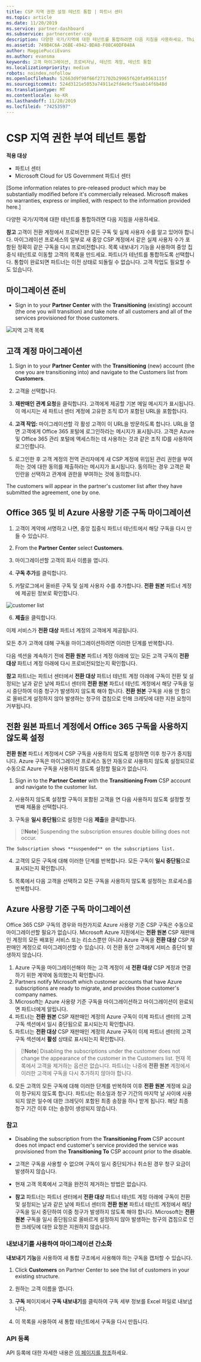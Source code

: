 ```yaml
---
title: CSP 지역 권한 설정 테넌트 통합 | 파트너 센터
ms.topic: article
ms.date: 11/20/2019
ms.service: partner-dashboard
ms.subservice: partnercenter-csp
description: 다양한 국가/지역에 대한 테넌트를 통합하려면 다음 지침을 사용하세요. This includes steps to migrate customer accounts and customer subscriptions.
ms.assetid: 749B4C6A-26BE-4942-BDA8-F08C40DF048A
author: MaggiePucciEvans
ms.author: evansma
keywords: 고객 마이그레이션, 프로비저닝, 테넌트 계정, 테넌트 통합
ms.localizationpriority: medium
robots: noindex,nofollow
ms.openlocfilehash: 52663d9f98f66f271702b29965f620fa9563115f
ms.sourcegitcommit: 524d3121e5053a74911e2fd4e9cf5aab14f6b48d
ms.translationtype: MT
ms.contentlocale: ko-KR
ms.lasthandoff: 11/20/2019
ms.locfileid: "74253597"
---
```

# <a name="csp-regional-authorization-tenant-consolidation"></a>CSP 지역 권한 부여 테넌트 통합

**적용 대상**

-  파트너 센터
-  Microsoft Cloud for US Government 파트너 센터


\[Some information relates to pre-released product which may be substantially modified before it's commercially released. Microsoft makes no warranties, express or implied, with respect to the information provided here.\]

다양한 국가/지역에 대한 테넌트를 통합하려면 다음 지침을 사용하세요.

**참고** 고객이 전환 계정에서 프로비전한 모든 구독 및 실제 사용자 수를 알고 있어야 합니다. 마이그레이션 프로세스의 일부로 새 중앙 CSP 계정에서 같은 실제 사용자 수가 포함된 정확히 같은 구독을 다시 프로비전합니다. 목록 내보내기 기능을 사용하여 중앙 집중식 테넌트로 이동할 고객의 목록을 만드세요. 파트너가 테넌트를 통합하도록 선택합니다. 통합이 완료되면 파트너는 이전 상태로 되돌릴 수 없습니다. 고객 작업도 필요할 수도 있습니다.



## <a name="prepare-for-migration"></a>마이그레이션 준비


-   Sign in to your **Partner Center**  with the **Transitioning** (existing) account (the one you will transition)  and take note of all customers and all of the services provisioned for those customers.

![지역 고객 목록](images/regionalcustomer1.png)

## <a name="migrate-customer-accounts"></a>고객 계정 마이그레이션


1.  Sign in to your **Partner Center**  with the **Transitioning** (new) account (the one you are transitioning into) and navigate to the Customers list from **Customers**.

2.  고객을 선택합니다.

3.  **재판매인 관계 요청**을 클릭합니다. 고객에게 제공할 기본 메일 메시지가 표시됩니다. 이 메시지는 새 파트너 센터 계정에 고유한 조직 ID가 포함된 URL을 포함합니다.

4.  **고객 작업:** 마이그레이션할 각 활성 고객이 이 URL을 방문하도록 합니다. URL을 열면 고객에게 Office 365 포털에 로그인하라는 메시지가 표시됩니다. 고객은 Azure 및 Office 365 관리 포털에 액세스하는 데 사용하는 것과 같은 조직 ID를 사용하여 로그인합니다.

5.  로그인한 후 고객 계정의 전역 관리자에게 새 CSP 계정에 위임된 관리 권한을 부여하는 것에 대한 동의를 제출하라는 메시지가 표시됩니다. 동의하는 경우 고객은 확인란을 선택하고 관계에 권한을 부여하는 것에 동의합니다.

The customers will appear in the partner's customer list after they have submitted the agreement, one by one.

## <a name="migrating-office-365-and-non-azure-usage-based-subscriptions"></a>Office 365 및 비 Azure 사용량 기준 구독 마이그레이션


1.  고객이 계약에 서명하고 나면, 중앙 집중식 파트너 테넌트에서 해당 구독을 다시 만들 수 있습니다.

2.  From the **Partner Center** select **Customers**.

3.  마이그레이션할 고객의 회사 이름을 엽니다.

4.  **구독 추가**를 클릭합니다.

5.  카탈로그에서 올바른 구독 및 실제 사용자 수를 추가합니다. **전환 원본** 파트너 계정에 제공된 정보로 확인합니다.

![customer list](images/regionalcustomer2.png)

6.  **제출**을 클릭합니다.

이제 서비스가 **전환 대상** 파트너 계정의 고객에게 제공됩니다.

모든 추가 고객에 대해 구독을 마이그레이션하려면 이러한 단계를 반복합니다.

다음 섹션을 계속하기 전에 **전환 원본** 파트너 계정 아래에 있는 모든 고객 구독이 **전환 대상** 파트너 계정 아래에 다시 프로비전되었는지 확인합니다.

**참고** 파트너는 파트너 센터에서 **전환 대상** 파트너 테넌트 계정 아래에 구독이 전환 및 설정되는 날과 같은 날에 파트너 센터의 **전환 원본** 파트너 테넌트 계정에서 해당 구독을 일시 중단하여 이중 청구가 발생하지 않도록 해야 합니다. **전환 원본** 구독을 사용 안 함으로 올바르게 설정하지 않아 발생하는 청구의 겹침으로 인해 크레딧에 대한 지원 요청이 거부됩니다.



## <a name="disabling-the-office-365-subscriptions-under-the-transitioning-from-partner-account"></a>전환 원본 파트너 계정에서 Office 365 구독을 사용하지 않도록 설정


**전환 원본** 파트너 계정에서 CSP 구독을 사용하지 않도록 설정하면 이후 청구가 중지됩니다. Azure 구독은 마이그레이션 프로세스 동안 자동으로 사용하지 않도록 설정되므로 수동으로 Azure 구독을 사용하지 않도록 설정할 필요가 없습니다.

1.  Sign in to the **Partner Center** with the **Transitioning From** CSP account and navigate to the customer list.

2.  사용하지 않도록 설정할 구독이 포함된 고객을 연 다음 사용하지 않도록 설정할 첫 번째 제품을 선택합니다.
3.  구독을 **일시 중단됨**으로 설정한 다음 **제출**을 클릭합니다.

 >[!**Note**] Suspending the subscription ensures double billing does not occur.



~~~
The Subscription shows **suspended** on the subscriptions list.
~~~

4.  고객의 모든 구독에 대해 이러한 단계를 반복합니다. 모든 구독이 **일시 중단됨**으로 표시되는지 확인합니다.

5.  목록에서 다음 고객을 선택하고 모든 구독을 사용하지 않도록 설정하는 프로세스를 반복합니다.

## <a name="migrating-azure-usage-based-subscriptions"></a>Azure 사용량 기준 구독 마이그레이션


Office 365 CSP 구독의 경우와 마찬가지로 Azure 사용량 기준 CSP 구독은 수동으로 마이그레이션할 필요가 없습니다. Microsoft Azure 지원에서는 **전환 원본** CSP 재판매인 계정의 모든 배포된 서비스 또는 리소스뿐만 아니라 Azure 구독을 **전환 대상** CSP 재판매인 계정으로 마이그레이션할 수 있습니다. 이 전환 동안 고객에게 서비스 중단이 발생하지 않습니다.

1.  Azure 구독을 마이그레이션해야 하는 고객 계정이 새 **전환 대상** CSP 계정과 연결하기 위한 계약에 동의했는지 확인합니다.
2.  Partners notify Microsoft which customer accounts that have Azure subscriptions are ready to migrate, and provides those customer's company names.
3.  Microsoft는 Azure 사용량 기준 구독을 마이그레이션하고 마이그레이션이 완료되면 파트너에게 알립니다.
4.  파트너는 **전환 원본** CSP 재판매인 계정의 Azure 구독이 이제 파트너 센터의 고객 구독 섹션에서 일시 중단됨으로 표시되는지 확인합니다.
5.  파트너는 **전환 대상** CSP 재판매인 계정의 Azure 구독이 이제 파트너 센터의 고객 구독 섹션에서 **활성** 상태로 표시되는지 확인합니다.

>[!**Note**] Disabling the subscriptions under the customer does not change the appearance of the customer in the Customers list. 현재 목록에서 고객을 제거하는 옵션은 없습니다. 파트너는 나중에 **전환 원본** 계정에서 이러한 고객에 구독을 다시 추가하지 않아야 합니다.



6.  모든 고객의 모든 구독에 대해 이러한 단계를 반복하여 이후 **전환 원본** 계정에 요금이 청구되지 않도록 합니다. 파트너는 취소일과 청구 기간의 마지막 날 사이에 사용되지 않은 일수에 대한 크레딧이 포함된 최종 송장을 하나 받게 됩니다. 해당 최종 청구 기간 이후 더는 송장이 생성되지 않습니다.

### <a name="notes"></a>참고

-   Disabling the subscription from the **Transitioning From** CSP account does not impact end customer's service provided the service was provisioned from the **Transitioning To** CSP account prior to the disable.

-   고객은 구독을 사용할 수 없으며 구독이 일시 중단되거나 취소된 경우 청구 요금이 발생하지 않습니다.

-   현재 고객 목록에서 고객을 완전히 제거하는 방법은 없습니다.

-   **참고** 파트너는 파트너 센터에서 **전환 대상** 파트너 테넌트 계정 아래에 구독이 전환 및 설정되는 날과 같은 날에 파트너 센터의 **전환 원본** 파트너 테넌트 계정에서 해당 구독을 일시 중단하여 이중 청구가 발생하지 않도록 해야 합니다. Microsoft는 **전환 원본** 구독을 일시 중단됨으로 올바르게 설정하지 않아 발생하는 청구의 겹침으로 인한 크레딧에 대한 요청은 지원하지 않습니다.



### <a name="simplify-migration-using-export"></a>내보내기를 사용하여 마이그레이션 간소화

**내보내기 기능**을 사용하여 새 통합 구조에서 사용해야 하는 구독을 캡처할 수 있습니다.

1.  Click **Customers** on Partner Center to see the list of customers in your existing structure.

2.  원하는 고객 이름을 엽니다.

3.  **구독** 페이지에서 **구독 내보내기**를 클릭하여 구독 세부 정보를 Excel 파일로 내보냅니다.

4.  이 목록을 사용하여 새 통합 테넌트에서 구독을 다시 만듭니다.

### <a name="api-registration"></a>API 등록

API 등록에 대한 자세한 내용은 [이 페이지를 참조](https://go.microsoft.com/fwlink/?linkid=847990)하세요.








